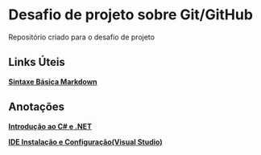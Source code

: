 # Desafio de projeto sobre Git/GitHub
Repositório criado para o desafio de projeto

## Links Úteis
**[Sintaxe Básica Markdown](https://www.markdownguide.org/basic-syntax/)**

## Anotações

**[Introdução ao C# e .NET](https://github.com/rodriguesvictor/dio-desafio-github/blob/main/Introdução%20ao%20C%23%20e%20.NET/Anotações.md)**

**[IDE Instalação e Configuração(Visual Studio)]()**

